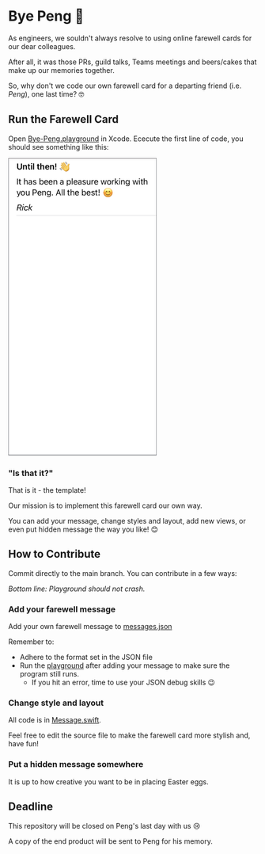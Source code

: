 # Bye Peng 👋

As engineers, we souldn't always resolve to using online farewell cards for our dear colleagues.

After all, it was those PRs, guild talks, Teams meetings and beers/cakes that make up our memories together.

So, why don't we code our own farewell card for a departing friend (i.e. _Peng_), one last time? 🤓

## Run the Farewell Card

Open [Bye-Peng.playground](./ByePeng/Bye-Peng.playground) in Xcode. Ececute the first line of code, you should see something like this:

<img src="./images/MainView.png" style="width:300px;"/>

### "Is that it?"

That is it - the template!

Our mission is to implement this farewell card our own way.

You can add your message, change styles and layout, add new views, or even put hidden message the way you like! 😊

## How to Contribute

Commit directly to the main branch. You can contribute in a few ways:

_Bottom line: Playground should not crash._

### Add your farewell message

Add your own farewell message to [messages.json](./ByePeng/Bye-Peng.playground/Resources/messages.json) 

Remember to:

- Adhere to the format set in the JSON file
- Run the [playground](./ByePeng/Bye-Peng.playground) after adding your message to make sure the program still runs.
    - If you hit an error, time to use your JSON debug skills 😉

### Change style and layout

All code is in [Message.swift](ByePeng/Bye-Peng.playground/Sources/Message.swift). 

Feel free to edit the source file to make the farewell card more stylish and, have fun!

### Put a hidden message somewhere

It is up to how creative you want to be in placing Easter eggs.

## Deadline

This repository will be closed on Peng's last day with us 😢

A copy of the end product will be sent to Peng for his memory.

